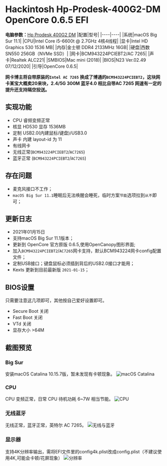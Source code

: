 # Hackintosh Hp-Prodesk-400G2-DM OpenCore 0.6.5 EFI

**电脑参数：**[Hp Prodesk 400G2  DM][1]
|配置|型号|
|----|----|
|系统|macOS Big Sur 11.1|
|CPU|Intel Core i5-6600t @ 2.7GHz 4核4线程|
|显卡|Intel HD Graphics 530 1536 MB|
|内存|金士顿 DDR4 2133MHz 16GB|
|硬盘|西数 SN550 256GB（NVMe SSD）|
|网卡|BCM943224PCIEBT2/AC 7265|
|声卡|Realtek ALC221|
|SMBIOS|Mac mini (2018)| 
|BIOS|N23 Ver.02.49 07/12/2020| 
|引导|OpenCore 0.6.5| 

**网卡博主将自带原装的`Intel AC 7265` 换成了博通的`BCM943224PCIEBT2`，这块网卡某宝大概卖20来块，2.4/5G 300M 蓝牙4.0 相比自带AC 7265 网速有一定的提升还支持隔空投送。**

## 实现功能
- CPU 睿频变频正常
- 核显 HD530 显存 1536MB
- 定制 USB2.0(内建鼠标/键盘)/USB3.0
- 声卡 内建 layout-id 为 11
- 有线网卡
- 无线正常(`BCM943224PCIEBT2`/`AC7265`)
- 蓝牙正常 (`BCM943224PCIEBT2`/`AC7265`)

## 存在问题
- 麦克风接口不工作；
- `macOS Big Sur 11.1`睡眠后无法唤醒会睡死，临时方案`节能`选项拉到`从不`即可；

## 更新日志

- 2021年01月15日
- 支持macOS Big Sur 11.1版本；
- 更新到 OpenCore 官方原版 0.6.5,使用OpenCanopy图形界面;
- 加入`BCM943224PCIEBT2`/`AC7265`网卡支持，默认BCM943224网卡config配置文件；
- 定制USB接口；键盘鼠标必须插到背后的USB2.0接口才能用；
- Kexts 更新到目前最新版 `2021-01-15`；

## BIOS设置
只需要注意这几项即可，其他按自己爱好设置即可。
- Secure Boot 关闭
- Fast Boot 关闭
- VTd 关闭
- 显存大小 >64M


## 截图预览
### Big Sur
安装macOS Catalina 10.15.7版，暂未发现有卡顿现象。
![macOS Catalina][2]
### CPU
CPU 变频正常，日常 CPU 待机功耗 6~7W 相当节能。
![CPU][3]
### 无线蓝牙
无线正常，蓝牙正常，英特尔 AC 7265。
![无线与蓝牙][4]
### 显示器
支持4K分辨率输出，需将EFI文件里的config4k.plist改成config.plist（不建议使用4K,可能会卡顿/花屏现象）
![分辨率][5]

 [1]: https://support.hp.com/ie-en/document/c04843458
 [2]: https://github.com/july929/Hackintosh-Hp-Prodesk-400G2-DM-EFI/blob/main/images/about.png
 [3]: https://github.com/july929/Hackintosh-Hp-Prodesk-400G2-DM-EFI/blob/main/images/cpu.png
 [4]: https://github.com/july929/Hackintosh-Hp-Prodesk-400G2-DM-EFI/blob/main/images/wifi.png
 [5]: https://github.com/july929/Hackintosh-Hp-Prodesk-400G2-DM-EFI/blob/main/images/display.png
